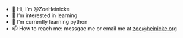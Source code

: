 - 👋 Hi, I’m @ZoeHeinicke
- 👀 I’m interested in learning
- 🌱 I’m currently learning python
- 📫 How to reach me: messgae me or email me at zoe@heinicke.org

<!---
ZoeHeinicke/ZoeHeinicke is a ✨ special ✨ repository because its `README.md` (this file) appears on your GitHub profile.
You can click the Preview link to take a look at your changes.
- 💞️ I’m looking to collaborate on ...

--->
